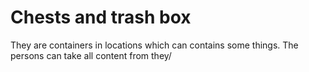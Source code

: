 # Chests and trash box

They are containers in locations which can contains some things. The persons can take all content from they/
